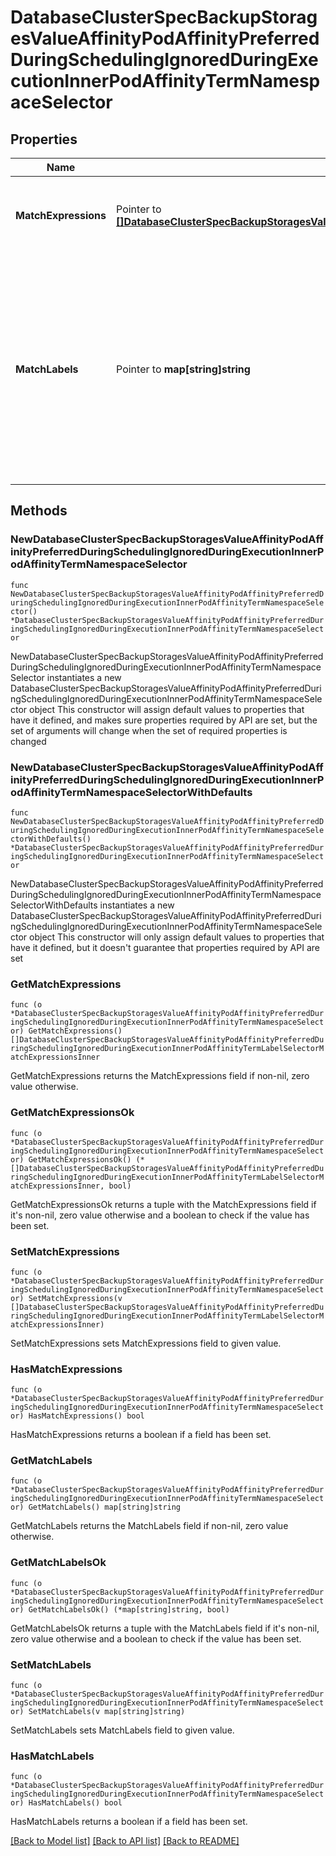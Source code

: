 # DatabaseClusterSpecBackupStoragesValueAffinityPodAffinityPreferredDuringSchedulingIgnoredDuringExecutionInnerPodAffinityTermNamespaceSelector

## Properties

Name | Type | Description | Notes
------------ | ------------- | ------------- | -------------
**MatchExpressions** | Pointer to [**[]DatabaseClusterSpecBackupStoragesValueAffinityPodAffinityPreferredDuringSchedulingIgnoredDuringExecutionInnerPodAffinityTermLabelSelectorMatchExpressionsInner**](DatabaseClusterSpecBackupStoragesValueAffinityPodAffinityPreferredDuringSchedulingIgnoredDuringExecutionInnerPodAffinityTermLabelSelectorMatchExpressionsInner.md) | matchExpressions is a list of label selector requirements. The requirements are ANDed. | [optional] 
**MatchLabels** | Pointer to **map[string]string** | matchLabels is a map of {key,value} pairs. A single {key,value} in the matchLabels map is equivalent to an element of matchExpressions, whose key field is \&quot;key\&quot;, the operator is \&quot;In\&quot;, and the values array contains only \&quot;value\&quot;. The requirements are ANDed. | [optional] 

## Methods

### NewDatabaseClusterSpecBackupStoragesValueAffinityPodAffinityPreferredDuringSchedulingIgnoredDuringExecutionInnerPodAffinityTermNamespaceSelector

`func NewDatabaseClusterSpecBackupStoragesValueAffinityPodAffinityPreferredDuringSchedulingIgnoredDuringExecutionInnerPodAffinityTermNamespaceSelector() *DatabaseClusterSpecBackupStoragesValueAffinityPodAffinityPreferredDuringSchedulingIgnoredDuringExecutionInnerPodAffinityTermNamespaceSelector`

NewDatabaseClusterSpecBackupStoragesValueAffinityPodAffinityPreferredDuringSchedulingIgnoredDuringExecutionInnerPodAffinityTermNamespaceSelector instantiates a new DatabaseClusterSpecBackupStoragesValueAffinityPodAffinityPreferredDuringSchedulingIgnoredDuringExecutionInnerPodAffinityTermNamespaceSelector object
This constructor will assign default values to properties that have it defined,
and makes sure properties required by API are set, but the set of arguments
will change when the set of required properties is changed

### NewDatabaseClusterSpecBackupStoragesValueAffinityPodAffinityPreferredDuringSchedulingIgnoredDuringExecutionInnerPodAffinityTermNamespaceSelectorWithDefaults

`func NewDatabaseClusterSpecBackupStoragesValueAffinityPodAffinityPreferredDuringSchedulingIgnoredDuringExecutionInnerPodAffinityTermNamespaceSelectorWithDefaults() *DatabaseClusterSpecBackupStoragesValueAffinityPodAffinityPreferredDuringSchedulingIgnoredDuringExecutionInnerPodAffinityTermNamespaceSelector`

NewDatabaseClusterSpecBackupStoragesValueAffinityPodAffinityPreferredDuringSchedulingIgnoredDuringExecutionInnerPodAffinityTermNamespaceSelectorWithDefaults instantiates a new DatabaseClusterSpecBackupStoragesValueAffinityPodAffinityPreferredDuringSchedulingIgnoredDuringExecutionInnerPodAffinityTermNamespaceSelector object
This constructor will only assign default values to properties that have it defined,
but it doesn't guarantee that properties required by API are set

### GetMatchExpressions

`func (o *DatabaseClusterSpecBackupStoragesValueAffinityPodAffinityPreferredDuringSchedulingIgnoredDuringExecutionInnerPodAffinityTermNamespaceSelector) GetMatchExpressions() []DatabaseClusterSpecBackupStoragesValueAffinityPodAffinityPreferredDuringSchedulingIgnoredDuringExecutionInnerPodAffinityTermLabelSelectorMatchExpressionsInner`

GetMatchExpressions returns the MatchExpressions field if non-nil, zero value otherwise.

### GetMatchExpressionsOk

`func (o *DatabaseClusterSpecBackupStoragesValueAffinityPodAffinityPreferredDuringSchedulingIgnoredDuringExecutionInnerPodAffinityTermNamespaceSelector) GetMatchExpressionsOk() (*[]DatabaseClusterSpecBackupStoragesValueAffinityPodAffinityPreferredDuringSchedulingIgnoredDuringExecutionInnerPodAffinityTermLabelSelectorMatchExpressionsInner, bool)`

GetMatchExpressionsOk returns a tuple with the MatchExpressions field if it's non-nil, zero value otherwise
and a boolean to check if the value has been set.

### SetMatchExpressions

`func (o *DatabaseClusterSpecBackupStoragesValueAffinityPodAffinityPreferredDuringSchedulingIgnoredDuringExecutionInnerPodAffinityTermNamespaceSelector) SetMatchExpressions(v []DatabaseClusterSpecBackupStoragesValueAffinityPodAffinityPreferredDuringSchedulingIgnoredDuringExecutionInnerPodAffinityTermLabelSelectorMatchExpressionsInner)`

SetMatchExpressions sets MatchExpressions field to given value.

### HasMatchExpressions

`func (o *DatabaseClusterSpecBackupStoragesValueAffinityPodAffinityPreferredDuringSchedulingIgnoredDuringExecutionInnerPodAffinityTermNamespaceSelector) HasMatchExpressions() bool`

HasMatchExpressions returns a boolean if a field has been set.

### GetMatchLabels

`func (o *DatabaseClusterSpecBackupStoragesValueAffinityPodAffinityPreferredDuringSchedulingIgnoredDuringExecutionInnerPodAffinityTermNamespaceSelector) GetMatchLabels() map[string]string`

GetMatchLabels returns the MatchLabels field if non-nil, zero value otherwise.

### GetMatchLabelsOk

`func (o *DatabaseClusterSpecBackupStoragesValueAffinityPodAffinityPreferredDuringSchedulingIgnoredDuringExecutionInnerPodAffinityTermNamespaceSelector) GetMatchLabelsOk() (*map[string]string, bool)`

GetMatchLabelsOk returns a tuple with the MatchLabels field if it's non-nil, zero value otherwise
and a boolean to check if the value has been set.

### SetMatchLabels

`func (o *DatabaseClusterSpecBackupStoragesValueAffinityPodAffinityPreferredDuringSchedulingIgnoredDuringExecutionInnerPodAffinityTermNamespaceSelector) SetMatchLabels(v map[string]string)`

SetMatchLabels sets MatchLabels field to given value.

### HasMatchLabels

`func (o *DatabaseClusterSpecBackupStoragesValueAffinityPodAffinityPreferredDuringSchedulingIgnoredDuringExecutionInnerPodAffinityTermNamespaceSelector) HasMatchLabels() bool`

HasMatchLabels returns a boolean if a field has been set.


[[Back to Model list]](../README.md#documentation-for-models) [[Back to API list]](../README.md#documentation-for-api-endpoints) [[Back to README]](../README.md)



